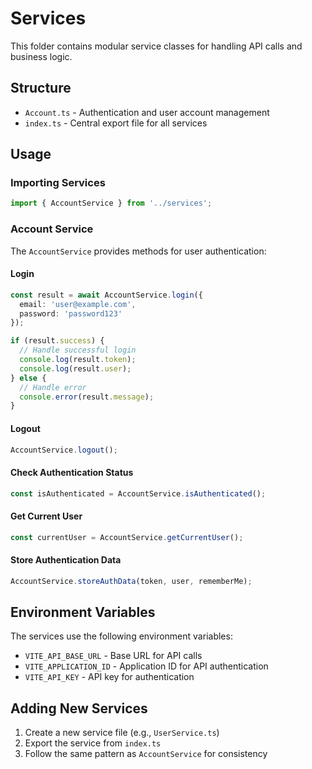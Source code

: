 # Services

This folder contains modular service classes for handling API calls and business logic.

## Structure

- `Account.ts` - Authentication and user account management
- `index.ts` - Central export file for all services

## Usage

### Importing Services

```typescript
import { AccountService } from '../services';
```

### Account Service

The `AccountService` provides methods for user authentication:

#### Login
```typescript
const result = await AccountService.login({
  email: 'user@example.com',
  password: 'password123'
});

if (result.success) {
  // Handle successful login
  console.log(result.token);
  console.log(result.user);
} else {
  // Handle error
  console.error(result.message);
}
```

#### Logout
```typescript
AccountService.logout();
```

#### Check Authentication Status
```typescript
const isAuthenticated = AccountService.isAuthenticated();
```

#### Get Current User
```typescript
const currentUser = AccountService.getCurrentUser();
```

#### Store Authentication Data
```typescript
AccountService.storeAuthData(token, user, rememberMe);
```

## Environment Variables

The services use the following environment variables:

- `VITE_API_BASE_URL` - Base URL for API calls
- `VITE_APPLICATION_ID` - Application ID for API authentication
- `VITE_API_KEY` - API key for authentication

## Adding New Services

1. Create a new service file (e.g., `UserService.ts`)
2. Export the service from `index.ts`
3. Follow the same pattern as `AccountService` for consistency 